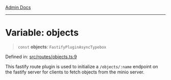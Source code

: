 [Admin Docs](/)

***

# Variable: objects

> `const` **objects**: `FastifyPluginAsyncTypebox`

Defined in: [src/routes/objects.ts:9](https://github.com/Sourya07/talawa-api/blob/3df16fa5fb47e8947dc575f048aef648ae9ebcf8/src/routes/objects.ts#L9)

This fastify route plugin is used to initialize a `/objects/:name` endpoint on the fastify server for clients to fetch objects from the minio server.
